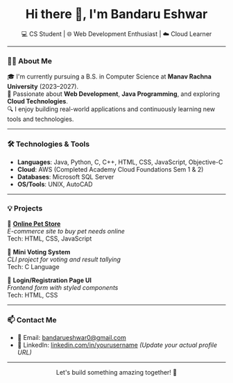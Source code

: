 <h1 align="center">Hi there 👋, I'm Bandaru Eshwar</h1>
<p align="center">💻 CS Student | 🌐 Web Development Enthusiast | ☁️ Cloud Learner</p>

---

### 👨‍💻 About Me

🎓 I'm currently pursuing a B.S. in Computer Science at **Manav Rachna University** (2023–2027).  
🚀 Passionate about **Web Development**, **Java Programming**, and exploring **Cloud Technologies**.  
🔍 I enjoy building real-world applications and continuously learning new tools and technologies.

---

### 🛠️ Technologies & Tools

- **Languages**: Java, Python, C, C++, HTML, CSS, JavaScript, Objective-C  
- **Cloud**: AWS (Completed Academy Cloud Foundations Sem 1 & 2)  
- **Databases**: Microsoft SQL Server  
- **OS/Tools**: UNIX, AutoCAD

---

### 💡 Projects

🌟 **[Online Pet Store](#)**  
_E-commerce site to buy pet needs online_  
Tech: HTML, CSS, JavaScript

🌟 **Mini Voting System**  
_CLI project for voting and result tallying_  
Tech: C Language

🌟 **Login/Registration Page UI**  
_Frontend form with styled components_  
Tech: HTML, CSS

---

### 📫 Contact Me

- 📧 Email: [bandarueshwar0@gmail.com](mailto:bandarueshwar0@gmail.com)  
- 🔗 LinkedIn: [linkedin.com/in/yourusername](https://linkedin.com/in/yourusername) *(Update your actual profile URL)*

---

<p align="center">
  Let's build something amazing together! 🚀
</p>
